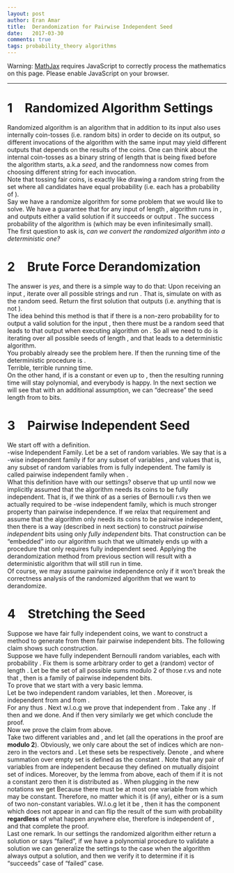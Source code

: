 ```yaml
---
layout: post
author: Eran Amar
title:  Derandomization for Pairwise Independent Seed
date:   2017-03-30
comments: true
tags: probability_theory algorithms
---
```



<script type="math/tex">
\newcommand{\lyxlock}{}
</script>
<noscript>
<div class="warning">
Warning: <a href="http://www.mathjax.org/">MathJax</a> requires JavaScript to correctly process the mathematics on this page. Please enable JavaScript on your browser.
</div><hr>
</hr></noscript>



<h1 class="Section">
<a class="toc" name="toc-Section-1">1</a> Randomized Algorithm Settings
</h1>
<div class="Unindented">
Randomized algorithm is an algorithm that in addition to its input also uses internally <span class="MathJax_Preview"><script type="math/tex">
t
</script>
</span> coin-tosses (i.e. random bits) in order to decide on its output, so different invocations of the algorithm with the same input may yield different outputs that depends on the results of the coins. One can think about the internal coin-tosses as a binary string <span class="MathJax_Preview"><script type="math/tex">
r
</script>
</span> of length <span class="MathJax_Preview"><script type="math/tex">
t
</script>
</span> that is being fixed before the algorithm starts, a.k.a <i>seed</i>, and the randomness now comes from choosing different string for each invocation. 
</div>
<div class="Indented">
Note that tossing <span class="MathJax_Preview"><script type="math/tex">
t
</script>
</span> fair coins, is exactly like drawing a random string <span class="MathJax_Preview"><script type="math/tex">
r
</script>
</span> from the set <span class="MathJax_Preview"><script type="math/tex">
\left\{ 0,1\right\} ^{t}
</script>
</span> where all candidates have equal probability (i.e. each has a probability of <span class="MathJax_Preview"><script type="math/tex">
2^{-t}
</script>
</span>).
</div>
<div class="Indented">
Say we have a randomize algorithm <span class="MathJax_Preview"><script type="math/tex">
A
</script>
</span> for some problem that we would like to solve. We have a guarantee that for any input <span class="MathJax_Preview"><script type="math/tex">
x
</script>
</span> of length <span class="MathJax_Preview"><script type="math/tex">
n
</script>
</span>, algorithm <span class="MathJax_Preview"><script type="math/tex">
A
</script>
</span> runs in <span class="MathJax_Preview"><script type="math/tex">
poly\left(n\right)
</script>
</span>, and outputs either a valid solution <span class="MathJax_Preview"><script type="math/tex">
S
</script>
</span> if it succeeds or output <span class="MathJax_Preview"><script type="math/tex">
failed
</script>
</span>. The success probability of the algorithm is <span class="MathJax_Preview"><script type="math/tex">
p
</script>
</span> (which may be even infinitesimally small). 
</div>
<div class="Indented">
The first question to ask is, <i>can we convert the randomized algorithm into a deterministic one?</i>
</div>
<h1 class="Section">
<a class="toc" name="toc-Section-2">2</a> Brute Force Derandomization
</h1>
<div class="Unindented">
The answer is<i> yes</i>, and there is a simple way to do that: Upon receiving an input <span class="MathJax_Preview"><script type="math/tex">
x
</script>
</span>, iterate over all possible strings <span class="MathJax_Preview"><script type="math/tex">
r\in\left\{ 0,1\right\} ^{t}
</script>
</span> and run <span class="MathJax_Preview"><script type="math/tex">
A_{r}\left(x\right)
</script>
</span>. That is, simulate <span class="MathJax_Preview"><script type="math/tex">
A
</script>
</span> on <span class="MathJax_Preview"><script type="math/tex">
x
</script>
</span> with <span class="MathJax_Preview"><script type="math/tex">
r
</script>
</span> as the random seed. Return the first solution that <span class="MathJax_Preview"><script type="math/tex">
A
</script>
</span> outputs (i.e. anything that is not <span class="MathJax_Preview"><script type="math/tex">
failed
</script>
</span>).
</div>
<div class="Indented">
The idea behind this method is that if there is a non-zero probability for <span class="MathJax_Preview"><script type="math/tex">
A
</script>
</span> to output a valid solution for the input <span class="MathJax_Preview"><script type="math/tex">
x
</script>
</span>, then there must be a random seed that leads to that output when executing algorithm <span class="MathJax_Preview"><script type="math/tex">
A
</script>
</span> on <span class="MathJax_Preview"><script type="math/tex">
x
</script>
</span>. So all we need to do is iterating over all possible seeds of length <span class="MathJax_Preview"><script type="math/tex">
t
</script>
</span>, and that leads to a deterministic algorithm. 
</div>
<div class="Indented">
You probably already see the problem here. If <span class="MathJax_Preview"><script type="math/tex">
t=\mathcal{O}\left(n\right)
</script>
</span> then the running time of the deterministic procedure is <span class="MathJax_Preview"><script type="math/tex">
2^{\mathcal{O}\left(n\right)}poly\left(n\right)
</script>
</span>.
</div>
<div class="Indented">
Terrible, terrible running time.
</div>
<div class="Indented">
On the other hand, if <span class="MathJax_Preview"><script type="math/tex">
t
</script>
</span> is a constant or even up to <span class="MathJax_Preview"><script type="math/tex">
\mathcal{O}\left(\log n\right)
</script>
</span>, then the resulting running time will stay polynomial, and everybody is happy. In the next section we will see that with an additional assumption, we can “decrease” the seed length from <span class="MathJax_Preview"><script type="math/tex">
n
</script>
</span> to <span class="MathJax_Preview"><script type="math/tex">
\log n
</script>
</span> bits.
</div>
<h1 class="Section">
<a class="toc" name="toc-Section-3">3</a> Pairwise Independent Seed
</h1>
<div class="Unindented">
We start off with a definition.
</div>
<div class="Definition">
<span class="MathJax_Preview"><script type="math/tex">
k
</script>
</span>-wise Independent Family. Let <span class="MathJax_Preview"><script type="math/tex">
\mathcal{X}
</script>
</span> be a set of random variables. We say that <span class="MathJax_Preview"><script type="math/tex">
\mathcal{X}
</script>
</span> is a <span class="MathJax_Preview"><script type="math/tex">
k
</script>
</span>-wise independent family if for any subset of <span class="MathJax_Preview"><script type="math/tex">
k
</script>
</span> variables <span class="MathJax_Preview"><script type="math/tex">
X_{1},..,X_{k}\in\mathcal{X}
</script>
</span>, and values <span class="MathJax_Preview"><script type="math/tex">
y_{1},...,y_{k}
</script>
</span> <span class="MathJax_Preview">
<script type="math/tex;mode=display">

\mathbf{P}\left[\bigwedge_{i\in I}X_{i}=y_{i}\right]=\prod_{i\in I}\mathbf{P}\left[X_{i}=y_{i}\right]\qquad\forall I\subseteq\left[k\right]

</script>
</span>
that is, any subset of <span class="MathJax_Preview"><script type="math/tex">
k
</script>
</span> random variables from <span class="MathJax_Preview"><script type="math/tex">
\mathcal{X}
</script>
</span> is fully independent. The family <span class="MathJax_Preview"><script type="math/tex">
\mathcal{X}
</script>
</span> is called pairwise independent family when <span class="MathJax_Preview"><script type="math/tex">
k=2
</script>
</span>.
</div>
<div class="Unindented">

</div>
<div class="Indented">
What this definition have with our settings? observe that up until now we implicitly assumed that the algorithm needs its coins to be fully independent. That is, if we think of <span class="MathJax_Preview"><script type="math/tex">
s
</script>
</span> as a series of Bernoulli r.vs then we actually required <span class="MathJax_Preview"><script type="math/tex">
s
</script>
</span> to be <span class="MathJax_Preview"><script type="math/tex">
t
</script>
</span>-wise independent family, which is much stronger property than pairwise independence. If we relax that requirement and assume that the algorithm only needs its coins to be pairwise independent, then there is a way (described in next section) to construct <span class="MathJax_Preview"><script type="math/tex">
n
</script>
</span> <i>pairwise independent</i> bits using only <span class="MathJax_Preview"><script type="math/tex">
\mathcal{O}\left(\log n\right)
</script>
</span> <i>fully independent</i> bits. That construction can be “embedded” into our algorithm such that we ultimately ends up with a procedure that only requires <span class="MathJax_Preview"><script type="math/tex">
\mathcal{O}\left(\log n\right)
</script>
</span> fully independent seed. Applying the derandomization method from previous section will result with a deterministic algorithm that will still run in <span class="MathJax_Preview"><script type="math/tex">
poly\left(n\right)
</script>
</span> time.
</div>
<div class="Indented">
Of course, we may assume pairwise independence only if it won’t break the correctness analysis of the randomized algorithm that we want to derandomize.
</div>
<h1 class="Section">
<a class="toc" name="toc-Section-4">4</a> Stretching the Seed
</h1>
<div class="Unindented">
Suppose we have <span class="MathJax_Preview"><script type="math/tex">
\approx\log n
</script>
</span> fair fully independent coins, we want to construct a method to generate from them <span class="MathJax_Preview"><script type="math/tex">
\approx n
</script>
</span> fair pairwise independent bits. The following claim shows such construction.
</div>
<div class="Claim">
Suppose we have <span class="MathJax_Preview"><script type="math/tex">
t:=\log\left(n\right)+1
</script>
</span> fully independent Bernoulli random variables, each with probability <span class="MathJax_Preview"><script type="math/tex">
\frac{1}{2}
</script>
</span>. Fix them is some arbitrary order to get a (random) vector <span class="MathJax_Preview"><script type="math/tex">
\mathbf{s}
</script>
</span> of length <span class="MathJax_Preview"><script type="math/tex">
t
</script>
</span>. Let <span class="MathJax_Preview"><script type="math/tex">
\mathcal{S}=\left\{ \left\langle \mathbf{s},\mathbf{x}\right\rangle _{mod2}\mid\mathbf{x}\in\left\{ 0,1\right\} ^{t},\:\:x\ne\mathbf{0}\right\} 
</script>
</span> be the set of all possible sums modulo 2 of those r.vs and note that <span class="MathJax_Preview"><script type="math/tex">
\left|\mathcal{S}\right|=2^{t}-1=\Theta\left(n\right)
</script>
</span>, then <span class="MathJax_Preview"><script type="math/tex">
\mathcal{S}
</script>
</span> is a family of pairwise independent bits.
</div>
<div class="Unindented">
To prove that we start with a very basic lemma.
</div>
<div class="Lemma">
Let <span class="MathJax_Preview"><script type="math/tex">
X,Y\sim Bernoulli\left(0.5\right)
</script>
</span> be two independent random variables, let <span class="MathJax_Preview"><script type="math/tex">
Z=X+Y
</script>
</span> then <span class="MathJax_Preview"><script type="math/tex">
Z\sim Bernoulli\left(0.5\right)
</script>
</span>. Moreover, <span class="MathJax_Preview"><script type="math/tex">
Z
</script>
</span> is independent from <span class="MathJax_Preview"><script type="math/tex">
X
</script>
</span> and from <span class="MathJax_Preview"><script type="math/tex">
Y
</script>
</span>.
</div>
<div class="Proof">
For any <span class="MathJax_Preview"><script type="math/tex">
b\in\left\{ 0,1\right\} 
</script>
</span><span class="MathJax_Preview">
<script type="math/tex;mode=display">
\begin{align*}
\mathbf{P}\left[X+Y=b\right] & =\mathbf{P}\left[X=1,Y=1-b\right]+\mathbf{P}\left[X=0,Y=b\right]\\
 & =\mathbf{P}\left[X=1\right]\mathbf{P}\left[Y=1-b\right]+\mathbf{P}\left[X=0\right]\mathbf{P}\left[Y=b\right]\\
 & =\frac{1}{2}\left(\mathbf{P}\left[Y=1-b\right]+\mathbf{P}\left[Y=1-b\right]\right)\\
 & =\frac{1}{2}
\end{align*}
</script>
</span>
thus <span class="MathJax_Preview"><script type="math/tex">
Z\sim Bernoulli\left(0.5\right)
</script>
</span>. Next w.l.o.g we prove that <span class="MathJax_Preview"><script type="math/tex">
Z
</script>
</span> independent from <span class="MathJax_Preview"><script type="math/tex">
X
</script>
</span>. Take any <span class="MathJax_Preview"><script type="math/tex">
b_{1},b_{2}\in\left\{ 0,1\right\} 
</script>
</span>. If <span class="MathJax_Preview"><script type="math/tex">
b_{1}=b_{2}
</script>
</span> then <span class="MathJax_Preview">
<script type="math/tex;mode=display">
\begin{align*}
\mathbf{P}\left[X=b_{1},Z=b_{2}\right] & =\mathbf{P}\left[X=b_{1},X+Y=b_{1}\right]\\
 & =\mathbf{P}\left[X=b_{1},Y=0\right]\\
 & =\mathbf{P}\left[X=b_{1}\right]\mathbf{P}\left[Y=0\right]\\
 & =\mathbf{P}\left[X=b_{1}\right]\cdot\frac{1}{2}\\
 & =\mathbf{P}\left[X=b_{1}\right]\mathbf{P}\left[Z=b_{1}\right]
\end{align*}
</script>
</span>
and we done. And if <span class="MathJax_Preview"><script type="math/tex">
b_{2}=1-b_{1}
</script>
</span> then very similarly we get<span class="MathJax_Preview">
<script type="math/tex;mode=display">
\begin{align*}
\mathbf{P}\left[X=b_{1},Z=b_{2}\right] & =\mathbf{P}\left[X=b_{1},X+Y=1-b_{1}\right]\\
 & =\mathbf{P}\left[X=b_{1},Y=1\right]\\
 & =\mathbf{P}\left[X=b_{1}\right]\mathbf{P}\left[Z=b_{1}\right]
\end{align*}
</script>
</span>
which conclude the proof.
</div>
<div class="Unindented">
Now we prove the claim from above.
</div>
<div class="Proof">
Take two different variables <span class="MathJax_Preview"><script type="math/tex">
X_{1}=\left\langle \mathbf{s},\mathbf{x}_{1}\right\rangle \in\mathcal{S}
</script>
</span> and <span class="MathJax_Preview"><script type="math/tex">
X_{2}=\left\langle \mathbf{s},\mathbf{x}_{2}\right\rangle \in\mathcal{S}
</script>
</span>, and let <span class="MathJax_Preview"><script type="math/tex">
b_{1},b_{2}\in\left\{ 0,1\right\} 
</script>
</span> (all the operations in the proof are <b>modulo 2</b>). Obviously, we only care about the set of indices which are non-zero in the vectors <span class="MathJax_Preview"><script type="math/tex">
\mathbf{x}_{1}
</script>
</span> and <span class="MathJax_Preview"><script type="math/tex">
\mathbf{x}_{2}
</script>
</span>. Let these sets be <span class="MathJax_Preview"><script type="math/tex">
I_{1},I_{2}
</script>
</span> respectively. Denote <span class="MathJax_Preview"><script type="math/tex">
M_{0}=\sum_{i\in I_{1}\cap I_{2}}\mathbf{s}_{i}
</script>
</span>, <span class="MathJax_Preview"><script type="math/tex">
M_{1}=\sum_{i\in I_{1}\backslash I_{2}}\mathbf{s}_{i}
</script>
</span> and <span class="MathJax_Preview"><script type="math/tex">
M_{2}=\sum_{i\in I_{2}\backslash I_{1}}\mathbf{s}_{i}
</script>
</span> where summation over empty set is defined as the constant <span class="MathJax_Preview"><script type="math/tex">
0
</script>
</span>. Note that any pair of variables from <span class="MathJax_Preview"><script type="math/tex">
\left\{ M_{0},M_{1},M_{2}\right\} 
</script>
</span> are independent because they defined on mutually disjoint set of indices. Moreover, by the lemma from above, each of them if it is not a constant zero then it is distributed as <span class="MathJax_Preview"><script type="math/tex">
Bernoulli\left(0.5\right)
</script>
</span>. When plugging in the new notations we get<span class="MathJax_Preview">
<script type="math/tex;mode=display">
\begin{align*}
\mathbf{P}\left[X_{1}=b_{1},\:X_{2}=b_{2}\right] & =\mathbf{P}\left[M_{0}+M_{1}=b_{1},\:M_{0}+M_{2}=b_{2}\right]
\end{align*}
</script>
</span>
Because <span class="MathJax_Preview"><script type="math/tex">
I_{1}\ne I_{2}
</script>
</span> there must be at most one variable from <span class="MathJax_Preview"><script type="math/tex">
\left\{ M_{0},M_{1},M_{2}\right\} 
</script>
</span> which may be constant. Therefore, no matter which <span class="MathJax_Preview"><script type="math/tex">
M_{i}
</script>
</span> it is (if any), either <span class="MathJax_Preview"><script type="math/tex">
X_{1}
</script>
</span> or <span class="MathJax_Preview"><script type="math/tex">
X_{2}
</script>
</span> is a sum of two non-constant variables. W.l.o.g let it be <span class="MathJax_Preview"><script type="math/tex">
X_{1}
</script>
</span>, then it has the <span class="MathJax_Preview"><script type="math/tex">
M_{1}
</script>
</span> component which does not appear in <span class="MathJax_Preview"><script type="math/tex">
X_{2}
</script>
</span> and can flip the result of the sum with probability <span class="MathJax_Preview"><script type="math/tex">
0.5
</script>
</span> <b>regardless</b> of what happen anywhere else, therefore <span class="MathJax_Preview"><script type="math/tex">
X_{1}
</script>
</span> is independent of <span class="MathJax_Preview"><script type="math/tex">
X_{2}
</script>
</span>, and that complete the proof.
</div>
<div class="Unindented">

</div>
<div class="Indented">
Last one remark. In our settings the randomized algorithm either return a solution or says “failed”, if we have a polynomial procedure to validate a solution we can generalize the settings to the case when the algorithm always output a solution, and then we verify it to determine if it is “succeeds” case of “failed” case.
</div>
